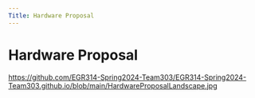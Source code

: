 ```yaml
---
Title: Hardware Proposal
---
```

# Hardware Proposal 

https://github.com/EGR314-Spring2024-Team303/EGR314-Spring2024-Team303.github.io/blob/main/HardwareProposalLandscape.jpg
